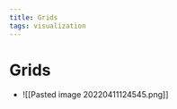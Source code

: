 ```yaml
---
title: Grids
tags: visualization
---
```


# Grids
- ![[Pasted image 20220411124545.png]]








































